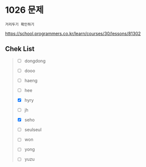 # 1026 문제

```
거리두기 확인하기
```

https://school.programmers.co.kr/learn/courses/30/lessons/81302

## Chek List

> - [ ] dongdong
> 
> - [ ] dooo
> 
> - [ ] haeng
> 
> - [ ] hee
> 
> - [x] hyry
> 
> - [ ] jh
> 
> - [x] seho
> 
> - [ ] seulseul
> 
> - [ ] won
> 
> - [ ] yong
> 
> - [ ] yuzu